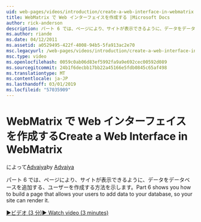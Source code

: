 ```yaml
---
uid: web-pages/videos/introduction/create-a-web-interface-in-webmatrix
title: WebMatrix で Web インターフェイスを作成する |Microsoft Docs
author: rick-anderson
description: パート 6 では、ページにより、サイトが表示できるように、データをデータベースを追加する、ユーザーを作成する方法を示します。
ms.author: riande
ms.date: 04/12/2011
ms.assetid: a0529495-422f-4008-94b5-5fa913ac2e70
msc.legacyurl: /web-pages/videos/introduction/create-a-web-interface-in-webmatrix
msc.type: video
ms.openlocfilehash: 0059c0ab06d83ef5992fa9a9e692cec00592d089
ms.sourcegitcommit: 24b1f6decbb17bb22a45166e5fdb0845c65af498
ms.translationtype: MT
ms.contentlocale: ja-JP
ms.lasthandoff: 03/01/2019
ms.locfileid: "57035909"
---
```

<a name="create-a-web-interface-in-webmatrix"></a><span data-ttu-id="16765-103">WebMatrix で Web インターフェイスを作成する</span><span class="sxs-lookup"><span data-stu-id="16765-103">Create a Web Interface in WebMatrix</span></span>
====================
<span data-ttu-id="16765-104">によって[Advaiya](https://twitter.com/Advaiyasolns)</span><span class="sxs-lookup"><span data-stu-id="16765-104">by [Advaiya](https://twitter.com/Advaiyasolns)</span></span>

<span data-ttu-id="16765-105">パート 6 では、ページにより、サイトが表示できるように、データをデータベースを追加する、ユーザーを作成する方法を示します。</span><span class="sxs-lookup"><span data-stu-id="16765-105">Part 6 shows you how to build a page that allows your users to add data to your database, so your site can render it.</span></span>

[<span data-ttu-id="16765-106">&#9654;ビデオ (3 分)</span><span class="sxs-lookup"><span data-stu-id="16765-106">&#9654; Watch video (3 minutes)</span></span>](https://channel9.msdn.com/Blogs/ASP-NET-Site-Videos/create-a-web-interface-in-webmatrix)

